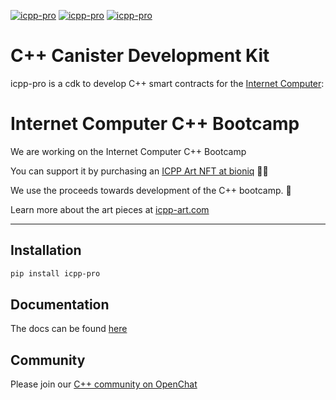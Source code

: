 [![icpp-pro](https://github.com/icppWorld/icpp-pro/actions/workflows/cicd-ubuntu.yml/badge.svg)](https://github.com/icppWorld/icpp-pro/actions/workflows/cicd-ubuntu.yml)
[![icpp-pro](https://github.com/icppWorld/icpp-pro/actions/workflows/cicd-mac.yml/badge.svg)](https://github.com/icppWorld/icpp-pro/actions/workflows/cicd-mac.yml)
[![icpp-pro](https://github.com/icppWorld/icpp-pro/actions/workflows/cicd-windows.yml/badge.svg)](https://github.com/icppWorld/icpp-pro/actions/workflows/cicd-windows.yml)

# C++ Canister Development Kit

icpp-pro is a cdk to develop C++ smart contracts for the  [Internet Computer](https://internetcomputer.org/):

# Internet Computer C++ Bootcamp

We are working on the Internet Computer C++ Bootcamp

You can support it by purchasing an [ICPP Art NFT at bioniq](https://bioniq.io/collection/icpp-art/inscriptions) 🎨✨

We use the proceeds towards development of the C++ bootcamp. 🚀

Learn more about the art pieces at [icpp-art.com](https://icpp-art.com/)

--- 

## Installation

```bash
pip install icpp-pro
```

## Documentation

The docs can be found [here](https://docs.icpp.world)

## Community

Please join our [C++ community on OpenChat](https://oc.app/community/cklkv-3aaaa-aaaar-ar7uq-cai/?ref=6e3y2-4yaaa-aaaaf-araya-cai)

